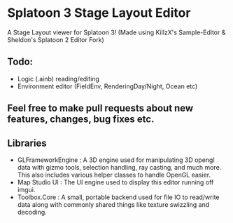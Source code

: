 # Splatoon 3 Stage Layout Editor
A Stage Layout viewer for Splatoon 3! (Made using KillzX's Sample-Editor & Sheldon's Splatoon 2 Editor Fork)

## Todo:
- Logic (.ainb) reading/editing
- Environment editor (FieldEnv, RenderingDay/Night, Ocean etc)

## Feel free to make pull requests about new features, changes, bug fixes etc.

## Libraries
- GLFrameworkEngine : A 3D engine used for manipulating 3D opengl data with gizmo tools, selection handling, ray casting, and much more. This also includes various helper classes to handle OpenGL easier.  
- Map Studio UI : The UI engine used to display this editor running off imgui. 
- Toolbox.Core : A small, portable backend used for file IO to read/write data along with commonly shared things like texture swizzling and decoding. 

